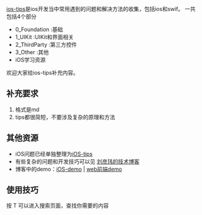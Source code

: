 [ios-tips](https://github.com/coolnameismy/ios-tips)是ios开发当中常用遇到的问题和解决方法的收集，包括ios和swif。
一共包括4个部分


-   0_Foundation :基础
-   1_UIKit :UIKit和界面相关
-   2_ThirdParty :第三方控件
-   3_Other :其他
-	iOS学习资源

欢迎大家给ios-tips补充内容。

## 补充要求
1.  格式是md
2.  tips都很简短，不要涉及复杂的原理和方法

##  其他资源

-  iOS问题已经单独整理为[iOS-tips](https://github.com/coolnameismy/ios-tips) 
-  有些复杂的问题和开发技巧可以见 [刘彦玮的技术博客](http://liuyanwei.jumppo.com/)
-  博客中的demo：[iOS-demo](https://github.com/coolnameismy/demo) | [web前端demo](https://github.com/coolnameismy/demo-web)


##  使用技巧

按 T 可以进入搜索页面，查找你需要的内容

